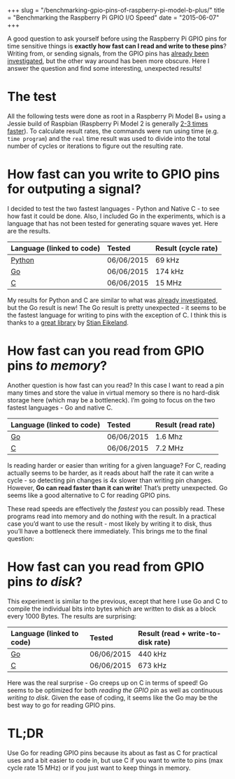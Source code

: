+++
slug = "/benchmarking-gpio-pins-of-raspberry-pi-model-b-plus/"
title = "Benchmarking the Raspberry Pi GPIO I/O Speed"
date = "2015-06-07"
+++

A good question to ask yourself before using the Raspberry Pi GPIO pins
for time sensitive things is **exactly how fast can I read and write to
these pins**? Writing from, or sending signals, from the GPIO pins has
[already been investigated], but the other way around has been more
obscure. Here I answer the question and find some interesting,
unexpected results!

The test
========

All the following tests were done as root in a Raspberry Pi Model B+
using a Jessie build of Raspbian (Raspberry Pi Model 2 is generally [2-3
times faster]). To calculate result rates, the commands were run using
time (e.g. `time program`) and the `real` time result was used to divide
into the total number of cycles or iterations to figure out the
resulting rate.

How fast can you write to GPIO pins for outputing a signal?
===========================================================

I decided to test the two fastest languages - Python and Native C - to
see how fast it could be done. Also, I included Go in the experiments,
which is a language that has not been tested for generating square waves
yet. Here are the results.


<div class="table-responsive">
<table class="table table-bordered table-striped">
<thead>
<tr class="header">
<th align="left">Language (linked to code)</th>
<th align="left">Tested</th>
<th align="left">Result (cycle rate)</th>
</tr>
</thead>
<tbody>
<tr class="odd">
<td align="left"><a href="https://github.com/schollz/raspberrypi_notes/blob/master/gpio_tests/writing/gpio_write.py">Python</a></td>
<td align="left">06/06/2015</td>
<td align="left">69 kHz</td>
</tr>
<tr class="even">
<td align="left"><a href="https://github.com/schollz/raspberrypi_notes/blob/master/gpio_tests/writing/gpio_write.go">Go</a></td>
<td align="left">06/06/2015</td>
<td align="left">174 kHz</td>
</tr>
<tr class="odd">
<td align="left"><a href="https://github.com/schollz/raspberrypi_notes/blob/master/gpio_tests/writing/gpio_write.c">C</a></td>
<td align="left">06/06/2015</td>
<td align="left">15 MHz</td>
</tr>
</tbody>
</table>
</div>

My results for Python and C are similar to what was [already
investigated], but the Go result is new! The Go result is pretty
unexpected - it seems to be the fastest language for writing to pins
with the exception of C. I think this is thanks to a [great library] by
[Stian Eikeland].

How fast can you read from GPIO pins *to memory*?
=================================================

Another question is how fast can you read? In this case I want to read a
pin many times and store the value in virtual memory so there is no
hard-disk storage here (which may be a bottleneck). I’m going to focus
on the two fastest languages - Go and native C.


<div class="table-responsive">
<table class="table table-bordered table-striped">
<thead>
<tr class="header">
<th align="left">Language (linked to code)</th>
<th align="left">Tested</th>
<th align="left">Result (read rate)</th>
</tr>
</thead>
<tbody>
<tr class="odd">
<td align="left"><a href="https://github.com/schollz/raspberrypi_notes/blob/master/gpio_tests/reading/tovariable/read_in_memory.go">Go</a></td>
<td align="left">06/06/2015</td>
<td align="left">1.6 Mhz</td>
</tr>
<tr class="even">
<td align="left"><a href="https://github.com/schollz/raspberrypi_notes/blob/master/gpio_tests/reading/tovariable/read_in_memory.c">C</a></td>
<td align="left">06/06/2015</td>
<td align="left">7.2 MHz</td>
</tr>
</tbody>
</table>
</div>


Is reading harder or easier than writing for a given language? For C,
reading actually seems to be harder, as it reads about half the rate it
can write a cycle - so detecting pin changes is 4x slower than writing
pin changes. However, **Go can read faster than it can write**! That’s
pretty unexpected. Go seems like a good alternative to C for reading
GPIO pins.

These read speeds are effectively the *fastest* you can possibly read.
These programs read into memory and do nothing with the result. In a
practical case you’d want to use the result - most likely by writing it
to disk, thus you’ll have a bottleneck there immediately. This brings me
to the final question:

How fast can you read from GPIO pins *to disk*?
===============================================

This experiment is similar to the previous, except that here I use Go
and C to compile the individual bits into bytes which are written to
disk as a block every 1000 Bytes. The results are surprising:



<div class="table-responsive">
<table class="table table-bordered table-striped">
<thead>
<tr class="header">
<th align="left">Language (linked to code)</th>
<th align="left">Tested</th>
<th align="left">Result (read + write-to-disk rate)</th>
</tr>
</thead>
<tbody>
<tr class="odd">
<td align="left"><a href="https://github.com/schollz/raspberrypi_notes/blob/master/gpio_tests/reading/tofile/read_to_file.go">Go</a></td>
<td align="left">06/06/2015</td>
<td align="left">440 kHz</td>
</tr>
<tr class="even">
<td align="left"><a href="https://github.com/schollz/raspberrypi_notes/blob/master/gpio_tests/reading/tofile/read_to_file.c">C</a></td>
<td align="left">06/06/2015</td>
<td align="left">673 kHz</td>
</tr>
</tbody>
</table>
</div>



Here was the real surprise - Go creeps up on C in terms of speed! Go
seems to be optimized for both *reading the GPIO pin* as well as
continuous *writing to disk*. Given the ease of coding, it seems like
the Go may be the best way to go for reading GPIO pins.

TL;DR
=====

Use Go for reading GPIO pins because its about as fast as C for
practical uses and a bit easier to code in, but use C if you want to
write to pins (max cycle rate 15 MHz) or if you just want to keep things
in memory.

  [already investigated]: http://codeandlife.com/2012/07/03/benchmarking-raspberry-pi-gpio-speed/
  [great library]: https://github.com/stianeikeland/go-rpio
  [Stian Eikeland]: https://github.com/stianeikeland
  [already been investigated]: http://codeandlife.com/2012/07/03/benchmarking-raspberry-pi-gpio-speed/
  [2-3 times faster]: http://codeandlife.com/2015/03/25/raspberry-pi-2-vs-1-gpio-benchmark/
  
  